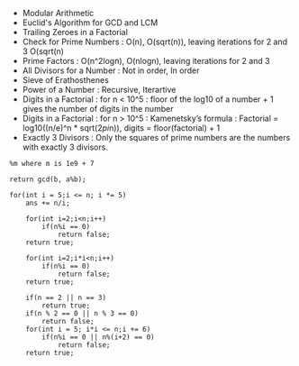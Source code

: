  - Modular Arithmetic
 - Euclid's Algorithm for GCD and LCM
 - Trailing Zeroes in a Factorial
 - Check for Prime Numbers :  O(n), O(sqrt(n)), leaving iterations for 2 and 3 O(sqrt(n)
 - Prime Factors : O(n^2logn), O(nlogn), leaving iterations for 2 and 3
 - All Divisors for a Number : Not in order, In order
 - Sieve of Erathosthenes
 - Power of a Number : Recursive, Iterartive
 - Digits in a Factorial : for n < 10^5 : floor of the log10 of a number + 1 gives the number of digits in the number
 - Digits in a Factorial : for n > 10^5 : Kamenetsky’s formula : Factorial = log10((n/e)^n * sqrt(2*pi*n)), digits = floor(factorial) + 1
 - Exactly 3 Divisors : Only the squares of prime numbers are the numbers with exactly 3 divisors.


```
%m where m is 1e9 + 7
```

```
return gcd(b, a%b);
```

```
for(int i = 5;i <= n; i *= 5)
    ans += n/i;
```

```
    for(int i=2;i<n;i++)
        if(n%i == 0)
            return false;
    return true;
```

```
    for(int i=2;i*i<n;i++)
        if(n%i == 0)
            return false;
    return true;
```

```
    if(n == 2 || n == 3)
        return true;
    if(n % 2 == 0 || n % 3 == 0)
        return false;
    for(int i = 5; i*i <= n;i += 6)
        if(n%i == 0 || n%(i+2) == 0)
            return false;
    return true;
```
